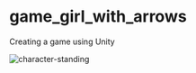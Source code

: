 # game_girl_with_arrows
Creating a game using Unity

![character-standing](https://user-images.githubusercontent.com/43730746/147606449-b0687e3b-3c73-4d27-9b79-e67a4cf1d575.png)
